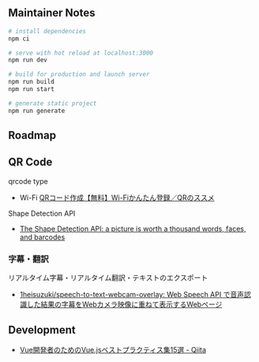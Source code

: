 ## Maintainer Notes

``` bash
# install dependencies
npm ci

# serve with hot reload at localhost:3000
npm run dev

# build for production and launch server
npm run build
npm run start

# generate static project
npm run generate
```



## Roadmap

## QR Code

qrcode type

- Wi-Fi [QRコード作成【無料】Wi-Fiかんたん登録／QRのススメ](https://qr.quel.jp/form-wifi.php)

Shape Detection API

- [The Shape Detection API: a picture is worth a thousand words, faces, and barcodes](https://web.dev/shape-detection/)

### 字幕・翻訳

リアルタイム字幕・リアルタイム翻訳・テキストのエクスポート

- [1heisuzuki/speech-to-text-webcam-overlay: Web Speech API で音声認識した結果の字幕をWebカメラ映像に重ねて表示するWebページ](https://github.com/1heisuzuki/speech-to-text-webcam-overlay)



## Development

- [Vue開発者のためのVue.jsベストプラクティス集15選 - Qiita](https://qiita.com/mtoyopet/items/87a32d8e3497c5421727)
